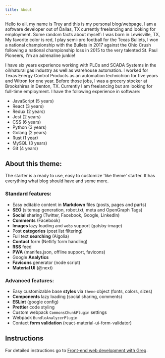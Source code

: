 ```yaml
---
title: About
---
```


Hello to all, my name is Trey and this is my personal blog/webpage. I am a software developer out of Dallas, TX currently freelancing and looking for employment. Some random facts about myself: I was born in Lewisville, TX, My favorite color is red, I play semi-pro football for the Texas Bullets, I won a national championship with the Bullets in 2017 against the Ohio Crush following a national championship loss in 2015 to the very talented St. Paul Pioneers, I'm an adrenaline junkie!

I have six years experience working with PLCs and SCADA Systems in the oil/natural gas industry as well as warehouse automation. I worked for Texas Energy Control Products as an automation technichion for five years and Witron for one year. Before those jobs, I was a grocery stocker at Brookshires in Denton, TX. Currently I am freelancing but am looking for full-time employment. I have the following experience in software:

- JavaScript (5 years)
- React (3 years)
- Redux (2 years)
- Jest (2 years)
- CSS (6 years)
- Python (3 years)
- Golang (2 years)
- Rust (1 year)
- MySQL (3 years)
- Git (4 years)

## About this theme:

The starter is a ready to use, easy to customize 'like theme' starter. It has everything what blog should have and some more.

### Standard features:

* Easy editable content in **Markdown** files (posts, pages and parts)
* **SEO** (sitemap generation, robot.txt, meta and OpenGraph Tags)
* **Social** sharing (Twitter, Facebook, Google, LinkedIn)
* **Comments** (Facebook)
* **Images** lazy loading and `webp` support (gatsby-image)
* Post **categories** (post list filtering)
* Full text **searching** (Algolia)
* **Contact** form (Netlify form handling)
* **RSS** feed
* **PWA** (manifes.json, offline support, favicons)
* Google **Analytics**
* **Favicons** generator (node script)
* **Material UI** (@next)

### Advanced features:

* Easy customizable base **styles** via `theme` object (fonts, colors, sizes)
* **Components** lazy loading (social sharing, comments)
* **ESLint** (google config)
* **Prettier** code styling
* Custom webpack `CommonsChunkPlugin` settings
* Webpack `BundleAnalyzerPlugin`
* Contact **form validation** (react-material-ui-form-validator)

## Instructions

For detailed instructions go to [Front-end web development with Greg](https://dev.greglobinski.com/gatsby-starter-personal-blog/).

